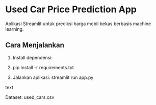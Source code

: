 # Used Car Price Prediction App

Aplikasi Streamlit untuk prediksi harga mobil bekas berbasis machine learning.

## Cara Menjalankan

1. Install dependensi:
2. pip install -r requirements.txt


3. Jalankan aplikasi:
streamlit run app.py

text

Dataset: used_cars.csv
